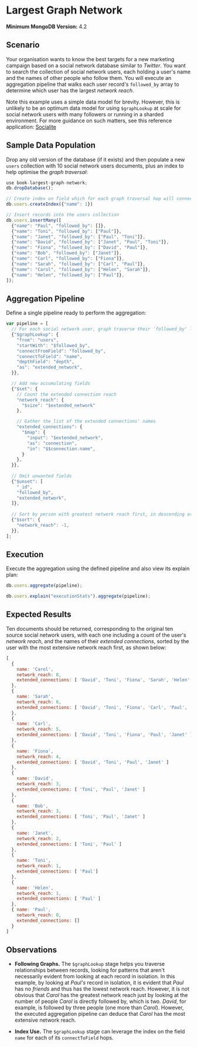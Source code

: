 # Largest Graph Network

__Minimum MongoDB Version:__ 4.2


## Scenario

Your organisation wants to know the best targets for a new marketing campaign based on a social network database similar to _Twitter_. You want to search the collection of social network users, each holding a user's name and the names of other people who follow them. You will execute an aggregation pipeline that walks each user record's `followed_by` array to determine which user has the largest _network reach_.

Note this example uses a simple data model for brevity. However, this is unlikely to be an optimum data model for using `$graphLookup` at scale for social network users with many followers or running in a sharded environment. For more guidance on such matters, see this reference application: [Socialite](https://github.com/mongodb-labs/socialite)


## Sample Data Population

Drop any old version of the database (if it exists) and then populate a new `users` collection with 10 social network users documents, plus an index to help optimise the _graph traversal_:

```javascript
use book-largest-graph-network;
db.dropDatabase();

// Create index on field which for each graph traversal hop will connect to
db.users.createIndex({"name": 1})

// Insert records into the users collection
db.users.insertMany([
  {"name": "Paul", "followed_by": []},
  {"name": "Toni", "followed_by": ["Paul"]},
  {"name": "Janet", "followed_by": ["Paul", "Toni"]},
  {"name": "David", "followed_by": ["Janet", "Paul", "Toni"]},
  {"name": "Fiona", "followed_by": ["David", "Paul"]},
  {"name": "Bob", "followed_by": ["Janet"]},
  {"name": "Carl", "followed_by": ["Fiona"]},
  {"name": "Sarah", "followed_by": ["Carl", "Paul"]},
  {"name": "Carol", "followed_by": ["Helen", "Sarah"]},
  {"name": "Helen", "followed_by": ["Paul"]},
]);
```


## Aggregation Pipeline

Define a single pipeline ready to perform the aggregation:

```javascript
var pipeline = [
  // For each social network user, graph traverse their 'followed_by' list of people
  {"$graphLookup": {
    "from": "users",
    "startWith": "$followed_by",
    "connectFromField": "followed_by",
    "connectToField": "name",
    "depthField": "depth",
    "as": "extended_network",
  }},

  // Add new accumulating fields
  {"$set": {
    // Count the extended connection reach
    "network_reach": {
      "$size": "$extended_network"
    },

    // Gather the list of the extended connections' names
    "extended_connections": {
      "$map": {
        "input": "$extended_network",
        "as": "connection",
        "in": "$$connection.name",
      }
    },    
  }},
    
  // Omit unwanted fields
  {"$unset": [
    "_id",
    "followed_by",
    "extended_network",
  ]},   
  
  // Sort by person with greatest network reach first, in descending order
  {"$sort": {
    "network_reach": -1,
  }},   
];
```


## Execution

Execute the aggregation using the defined pipeline and also view its explain plan:

```javascript
db.users.aggregate(pipeline);
```

```javascript
db.users.explain("executionStats").aggregate(pipeline);
```


## Expected Results

Ten documents should be returned, corresponding to the original ten source social network users, with each one including a count of the user's _network reach_, and the names of their _extended connections_, sorted by the user with the most extensive network reach first, as shown below:

```javascript
[
  {
    name: 'Carol',
    network_reach: 8,
    extended_connections: [ 'David', 'Toni', 'Fiona', 'Sarah', 'Helen', 'Carl', 'Paul',  'Janet' ]
  },
  {
    name: 'Sarah',
    network_reach: 6,
    extended_connections: [ 'David', 'Toni', 'Fiona', 'Carl', 'Paul', 'Janet' ]
  },
  {
    name: 'Carl',
    network_reach: 5,
    extended_connections: [ 'David', 'Toni', 'Fiona', 'Paul', 'Janet' ]
  },
  {
    name: 'Fiona',
    network_reach: 4,
    extended_connections: [ 'David', 'Toni', 'Paul', 'Janet' ]
  },
  {
    name: 'David',
    network_reach: 3,
    extended_connections: [ 'Toni', 'Paul', 'Janet' ]
  },
  {
    name: 'Bob',
    network_reach: 3,
    extended_connections: [ 'Toni', 'Paul', 'Janet' ]
  },
  {
    name: 'Janet',
    network_reach: 2,
    extended_connections: [ 'Toni', 'Paul' ]
  },
  {
    name: 'Toni',
    network_reach: 1, 
    extended_connections: [ 'Paul']
  },
  { 
    name: 'Helen',
    network_reach: 1, 
    extended_connections: [ 'Paul' ] 
  },
  { name: 'Paul', 
    network_reach: 0, 
    extended_connections: [] 
  }
]
```


## Observations

 * __Following Graphs.__ The `$graphLookup` stage helps you traverse relationships between records, looking for patterns that aren't necessarily evident from looking at each record in isolation. In this example, by looking at _Paul's_ record in isolation, it is evident that _Paul_ has no _friends_ and thus has the lowest network reach. However, it is not obvious that _Carol_ has the greatest network reach just by looking at the number of people _Carol_ is directly followed by, which is two. _David_, for example, is followed by three people (one more than _Carol_). However, the executed aggregation pipeline can deduce that _Carol_ has the most extensive network reach.
 
 * __Index Use.__ The `$graphLookup` stage can leverage the index on the field `name` for each of its `connectToField` hops.

